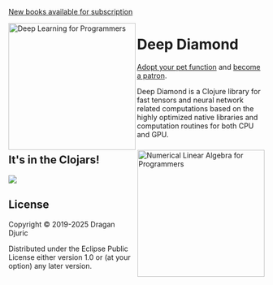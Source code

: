 [New books available for subscription](https://aiprobook.com)

<img src="http://aiprobook.com/img/dlfp-cover.png" alt="Deep Learning for Programmers" title="Deep Learning for Programmers" align="left" width="250"/>

<img src="http://aiprobook.com/img/lafp-cover.png" alt="Numerical Linear Algebra for Programmers" title="Numerical Linear Algebra for Programmers" align="right" width="250"/>

# Deep Diamond

[Adopt your pet function](https://dragan.rocks/articles/18/Patreon-Announcement-Adopt-a-Function) and [become a patron](https://patreon.com/draganrocks).

Deep Diamond is a Clojure library for fast tensors and neural network related computations based on the highly optimized native libraries and computation routines for both CPU and GPU.

## It's in the Clojars!

![](https://clojars.org/uncomplicate/deep-diamond/latest-version.svg)

## License

Copyright © 2019-2025 Dragan Djuric

Distributed under the Eclipse Public License either version 1.0 or (at your option) any later version.
